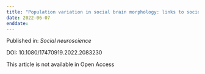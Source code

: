 ```yaml
---
title: "Population variation in social brain morphology: links to socioeconomic status and health disparity."
date: 2022-06-07
enddate:
---
```


Published in: *Social neuroscience*

DOI: 10.1080/17470919.2022.2083230

This article is not available in Open Access


